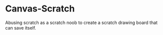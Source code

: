 # Canvas-Scratch
Abusing scratch as a scratch noob to create a scratch drawing board that can save itself.
